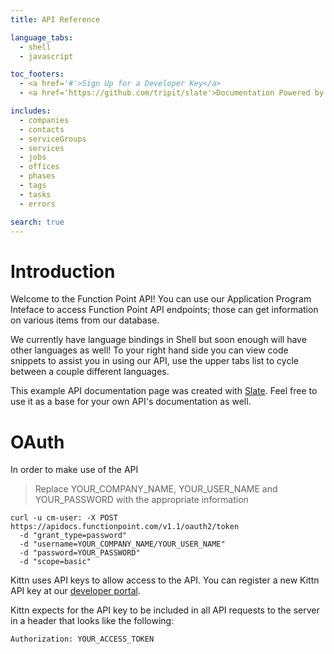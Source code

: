 ```yaml
---
title: API Reference

language_tabs:
  - shell
  - javascript

toc_footers:
  - <a href='#'>Sign Up for a Developer Key</a>
  - <a href='https://github.com/tripit/slate'>Documentation Powered by Slate</a>

includes:
  - companies
  - contacts
  - serviceGroups
  - services
  - jobs
  - offices
  - phases
  - tags
  - tasks
  - errors

search: true
---
```


# Introduction

Welcome to the Function Point API! You can use our Application Program Inteface to access Function Point API endpoints; those can get information on various items from our database.

We currently have language bindings in Shell but soon enough will have other languages as well! To your right hand side you can view code snippets to assist you in using our API, use the upper tabs list to cycle between a couple different languages.

This example API documentation page was created with [Slate](https://github.com/tripit/slate). Feel free to use it as a base for your own API's documentation as well.

# OAuth

In order to make use of the API 

> Replace YOUR_COMPANY_NAME, YOUR_USER_NAME and YOUR_PASSWORD with the appropriate information

```shell
curl -u cm-user: -X POST https://apidocs.functionpoint.com/v1.1/oauth2/token 
  -d "grant_type=password" 
  -d "username=YOUR_COMPANY_NAME/YOUR_USER_NAME" 
  -d "password=YOUR_PASSWORD" 
  -d "scope=basic"
```
Kittn uses API keys to allow access to the API. You can register a new Kittn API key at our [developer portal](http://example.com/developers).

Kittn expects for the API key to be included in all API requests to the server in a header that looks like the following:

`Authorization: YOUR_ACCESS_TOKEN`